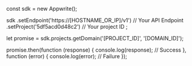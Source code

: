 const sdk = new Appwrite();

sdk
    .setEndpoint('https://[HOSTNAME_OR_IP]/v1') // Your API Endpoint
    .setProject('5df5acd0d48c2') // Your project ID
;

let promise = sdk.projects.getDomain('[PROJECT_ID]', '[DOMAIN_ID]');

promise.then(function (response) {
    console.log(response); // Success
}, function (error) {
    console.log(error); // Failure
});